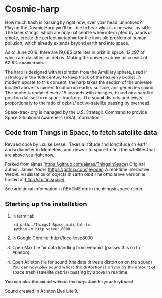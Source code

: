 # Cosmic-harp

How much trash is passing by right now, over your head, unnoticed?
Playing the Cosmic Harp you’ll be able to hear what is otherwise invisible. The laser strings, which are only noticeable when interrupted by hands or smoke, create the perfect metaphor for the invisible problem of human pollution, which already extends beyond earth and into space.

As of June 2019, there are 19,685 satellites in orbit in space, 12,297 of which are classified as debris. Making the universe above us consist of 62.5% space trash.

The harp is designed with inspiration from the Armillary sphere, used in astrology in the 16th century to keep track of the heavenly bodies.
A modern update to this concept, the harp takes the section of the universe located above its current location on earth’s surface, and generates sound. The sound is updated every 15 seconds with changes, based on a satellite position dataset from space-track.org. The sound distorts and twists proportionally to the ratio of debris/ active-satellite passing by overhead.

Space-track.org is managed by the U.S. Strategic Command to provide Space Situational Awareness (SSA) information.


Code from Things in Space, to fetch satellite data
----------------
Revised code by Louise Lessel.
Takes a latitude and longtitude on earth, and a diameter in kilometers,
and views into space to find the satellites that are above you right now.

Forked from ajmas (https://github.com/ajmas/ThingsInSpace)
Original author: James Yoder (https://github.com/jeyoder)
A real-time interactive WebGL visualisation of objects in Earth orbit
The official live version is hosted at http://stuffin.space/

See additional information in README.md in the thingsinspace folder.


Starting up the installation
----------------

1. In terminal:
```console
    cd path../ThingsInSpace_midi_lat-lon
    python -m http.server 8000
```

2. In Google Chrome:
    http://localhost:8000
    
3. Open Max file for data handling from webmidi (passes this on to Ableton)

4. Open Ableton file for sound (the data drives a distortion on the sound)
You can now play sound where the distortion is driven by the amount of space trash (satellite debris) passing by above in realtime.

You can play the sound without the harp. Just hit your keyboard.

Sound created in Ableton Live Lite 9.
